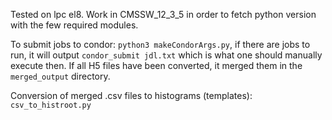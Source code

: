 Tested on lpc el8. Work in CMSSW_12_3_5 in order to fetch python version with the few required modules.

To submit jobs to condor: `python3 makeCondorArgs.py`, if there are jobs to run, it will output `condor_submit jdl.txt` which is what one should manually execute then.
If all H5 files have been converted, it merged them in the `merged_output` directory. 

Conversion of merged .csv files to histograms (templates): `csv_to_histroot.py` 



